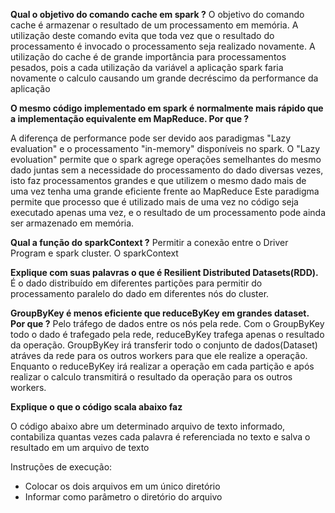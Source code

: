 **Qual o objetivo do comando cache em spark ?**
O objetivo do comando cache é armazenar o resultado de um processamento em memória. 
A utilização deste comando evita que toda vez que o resultado do processamento é invocado o processamento seja realizado novamente.
A utilização do cache é de grande importância para processamentos pesados, pois a cada utilização da variável a aplicação spark faria novamente o calculo causando um grande decréscimo da performance da aplicação

**O mesmo código implementado em spark é normalmente mais rápido que a implementação equivalente em MapReduce. Por que ?**

A diferença de performance pode ser devido aos paradigmas "Lazy evaluation" e o processamento "in-memory" disponíveis no spark. 
O "Lazy evoluation" permite que o spark agrege operações semelhantes do mesmo dado juntas sem a necessidade do processamento do dado diversas vezes, isto faz processamentos grandes e que utilizem o mesmo dado mais de uma vez tenha uma grande eficiente frente ao MapReduce
Este paradigma permite que processo que é utilizado mais de uma vez no código seja executado apenas uma vez, e o resultado de um processamento pode ainda ser armazenado em memória.

**Qual a função do sparkContext ?**
Permitir a conexão entre o Driver Program e spark cluster. O sparkContext 


**Explique com suas palavras o que é Resilient Distributed Datasets(RDD).**
É o dado distribuído em diferentes partições para permitir do processamento paralelo do dado em diferentes nós do cluster. 


**GroupByKey é menos eficiente que reduceByKey em grandes dataset. Por que ?**
Pelo tráfego de dados entre os nós pela rede. 
Com o GroupByKey todo o dado é trafegado pela rede, reduceByKey trafega apenas o resultado da operação.
GroupByKey irá transferir todo o conjunto de dados(Dataset) atráves da rede para os outros workers para que ele realize a operação. 
Enquanto o reduceByKey irá realizar a operação em cada partição e após realizar o calculo transmitirá o resultado da operação para os outros workers. 

**Explique o que o código scala abaixo faz**

O código abaixo abre um determinado arquivo de texto informado, contabiliza quantas vezes cada palavra é referenciada no texto e salva o resultado em um arquivo de texto

Instruções de execução:
- Colocar os dois arquivos em um único diretório
- Informar como parâmetro o diretório do arquivo